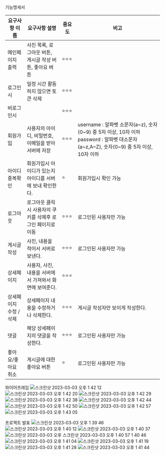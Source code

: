 기능명세서

| 요구사항 이름 | 요구사항 설명 | 중요도 | 비고 |
| --- | --- | --- | --- |
| 메인페이지 출력 | 사진 목록, 로그아웃 버튼, 게시글 작성 버튼, 좋아요 버튼 | ⭐⭐⭐ |  |
| 로그인 시 | 일정 시간 활동하지 않으면 토큰 삭제 | ⭐⭐⭐ |  |
| 비로그인시 |  | ⭐⭐⭐ |  |
| 회원가입 | 사용자의 아이디, 비밀번호, 이메일을 받아 서버에 저장 | ⭐⭐⭐ | username : 알파벳 소문자(a~z), 숫자(0~9) 중 5자 이상, 10자 이하password : 알파벳 대소문자(a~z,A~Z), 숫자(0~9) 중 5자 이상, 10자 이하 |
| 아이디 중복확인 | 회원가입시 아이디가 있는지 아이디를 서버에 보내 확인한다. | ⭐ | 회원가입시 확인 가능 |
| 로그아웃 | 로그아웃 클릭시 사용자의 쿠키를 삭제후 로그인 페이지로 이동 | ⭐⭐⭐ | 로그인된 사용자만 가능 |
| 게시글 작성 | 사진, 내용을 적어서 서버로 보낸다. | ⭐⭐⭐ | 로그인된 사용자만 가능 |
| 상세페이지 | 사용자, 사진, 내용을 서버에서 가져와서 화면에 보여준다. | ⭐⭐⭐ |  |
| 상세페이지 수정 / 삭제 | 상세페이지 내용을 수정하거나 삭제한다. | ⭐⭐⭐ | 게시글 작성자만 보이게 작성한다. |
| 댓글 | 해당 상세페이지의 댓글을 작성한다.| ⭐⭐⭐ | 로그인된 사용자만 가능 |
| 좋아요/좋아요 취소 | 게시글에 대한 좋아요 버튼 | ⭐ | 로그인된 사용자만 가능 |



와이어프레임
![스크린샷 2023-03-03 오후 1 42 12](https://user-images.githubusercontent.com/111184537/222634449-4d5da0f8-6404-4627-9b76-8b8d4fb6b23d.png)
![스크린샷 2023-03-03 오후 1 42 20](https://user-images.githubusercontent.com/111184537/222634458-80ddde2c-053e-4cb1-9011-caa22fb5a95f.png)
![스크린샷 2023-03-03 오후 1 42 29](https://user-images.githubusercontent.com/111184537/222634460-e9f1fd88-e60d-4b8f-bf0a-fe34e119ba5e.png)
![스크린샷 2023-03-03 오후 1 42 38](https://user-images.githubusercontent.com/111184537/222634468-80e367f1-c49e-48a9-93c5-26099121eb00.png)
![스크린샷 2023-03-03 오후 1 42 44](https://user-images.githubusercontent.com/111184537/222634470-2c5cbb0b-ec71-488e-9540-3d6fd062310f.png)
![스크린샷 2023-03-03 오후 1 42 50](https://user-images.githubusercontent.com/111184537/222634473-f742fb85-66b4-4632-88d4-c24456da1f13.png)
![스크린샷 2023-03-03 오후 1 42 57](https://user-images.githubusercontent.com/111184537/222634478-0d95a22f-14f8-448b-9d5f-5c33bb36cfa9.png)
![스크린샷 2023-03-03 오후 1 43 05](https://user-images.githubusercontent.com/111184537/222634483-d0c4f0ba-6961-4e22-bc15-8bc6e0a707e3.png)

프로젝트 발표
![스크린샷 2023-03-03 오후 1 39 46](https://user-images.githubusercontent.com/111184537/222634523-f73f49e0-a534-413e-ab3b-ca3efd7a31da.png)
![스크린샷 2023-03-03 오후 1 40 12](https://user-images.githubusercontent.com/111184537/222634526-9e223729-2646-47ff-824d-cff51b5682b2.png)
![스크린샷 2023-03-03 오후 1 40 37](https://user-images.githubusercontent.com/111184537/222634535-be746b36-8ca2-45d8-acd8-fed400ee57ef.png)
![스크린샷 2023-03-03 오후 ![스크린샷 2023-03-03 오후 1 40 57](https://user-images.githubusercontent.com/111184537/222634550-2c60ca7c-34bd-4504-8da8-6bfd55acf9d0.png)
1 40 46](https://user-images.githubusercontent.com/111184537/222634539-5c20ba63-5215-4731-b4e6-6c3a3b24417a.png)
![스크린샷 2023-03-03 오후 1 41 04](https://user-images.githubusercontent.com/111184537/222634574-61ab3a7b-5f24-472f-b733-a24d13e87ca9.png)
![스크린샷 2023-03-03 오후 1 41 19](https://user-images.githubusercontent.com/111184537/222634580-5fe7ab70-531a-4b93-853a-d6bf03fccb4a.png)
![스크린샷 2023-03-03 오후 1 41 28](https://user-images.githubusercontent.com/111184537/222634589-ea80e9a5-325e-4ee2-9e2b-92bd3d96cf19.png)
![스크린샷 2023-03-03 오후 1 41 44](https://user-images.githubusercontent.com/111184537/222634593-54098dcf-548b-45e1-bd83-1175c8f9e246.png)





